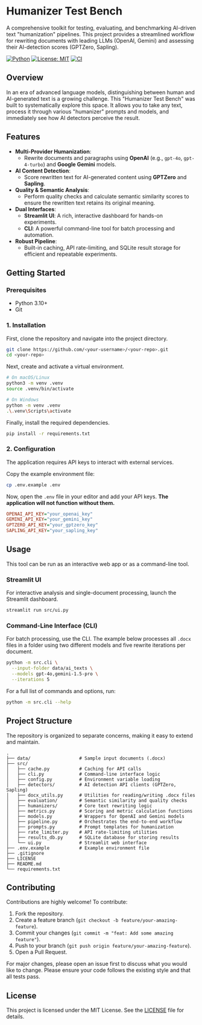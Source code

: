 # Humanizer Test Bench

A comprehensive toolkit for testing, evaluating, and benchmarking AI-driven text "humanization" pipelines. This project provides a streamlined workflow for rewriting documents with leading LLMs (OpenAI, Gemini) and assessing their AI-detection scores (GPTZero, Sapling).

[![Python](https://img.shields.io/badge/python-3.10%2B-blue)](https://www.python.org/downloads/)
[![License: MIT](https://img.shields.io/badge/License-MIT-green)](LICENSE)
[![CI](https://github.com/<your-username>/<your-repo>/actions/workflows/ci.yml/badge.svg)](https://github.com/<your-username>/<your-repo>/actions)

## Overview

In an era of advanced language models, distinguishing between human and AI-generated text is a growing challenge. This "Humanizer Test Bench" was built to systematically explore this space. It allows you to take any text, process it through various "humanizer" prompts and models, and immediately see how AI detectors perceive the result.

## Features

-   **Multi-Provider Humanization**:
    -   Rewrite documents and paragraphs using **OpenAI** (e.g., `gpt-4o`, `gpt-4-turbo`) and **Google Gemini** models.
-   **AI Content Detection**:
    -   Score rewritten text for AI-generated content using **GPTZero** and **Sapling**.
-   **Quality & Semantic Analysis**:
    -   Perform quality checks and calculate semantic similarity scores to ensure the rewritten text retains its original meaning.
-   **Dual Interfaces**:
    -   **Streamlit UI**: A rich, interactive dashboard for hands-on experiments.
    -   **CLI**: A powerful command-line tool for batch processing and automation.
-   **Robust Pipeline**:
    -   Built-in caching, API rate-limiting, and SQLite result storage for efficient and repeatable experiments.

## Getting Started

### Prerequisites

-   Python 3.10+
-   Git

### 1. Installation

First, clone the repository and navigate into the project directory.

```bash
git clone https://github.com/<your-username>/<your-repo>.git
cd <your-repo>
```

Next, create and activate a virtual environment.

```bash
# On macOS/Linux
python3 -m venv .venv
source .venv/bin/activate

# On Windows
python -m venv .venv
.\.venv\Scripts\activate
```

Finally, install the required dependencies.

```bash
pip install -r requirements.txt
```

### 2. Configuration

The application requires API keys to interact with external services.

Copy the example environment file:
```bash
cp .env.example .env
```

Now, open the `.env` file in your editor and add your API keys. **The application will not function without them.**

```ini
OPENAI_API_KEY="your_openai_key"
GEMINI_API_KEY="your_gemini_key"
GPTZERO_API_KEY="your_gptzero_key"
SAPLING_API_KEY="your_sapling_key"
```

## Usage

This tool can be run as an interactive web app or as a command-line tool.

### Streamlit UI

For interactive analysis and single-document processing, launch the Streamlit dashboard.

```bash
streamlit run src/ui.py
```

### Command-Line Interface (CLI)

For batch processing, use the CLI. The example below processes all `.docx` files in a folder using two different models and five rewrite iterations per document.

```bash
python -m src.cli \
  --input-folder data/ai_texts \
  --models gpt-4o,gemini-1.5-pro \
  --iterations 5
```

For a full list of commands and options, run:
```bash
python -m src.cli --help
```

## Project Structure

The repository is organized to separate concerns, making it easy to extend and maintain.

```
.
├── data/                  # Sample input documents (.docx)
├── src/
│   ├── cache.py           # Caching for API calls
│   ├── cli.py             # Command-line interface logic
│   ├── config.py          # Environment variable loading
│   ├── detectors/         # AI detection API clients (GPTZero, Sapling)
│   ├── docx_utils.py      # Utilities for reading/writing .docx files
│   ├── evaluation/        # Semantic similarity and quality checks
│   ├── humanizers/        # Core text rewriting logic
│   ├── metrics.py         # Scoring and metric calculation functions
│   ├── models.py          # Wrappers for OpenAI and Gemini models
│   ├── pipeline.py        # Orchestrates the end-to-end workflow
│   ├── prompts.py         # Prompt templates for humanization
│   ├── rate_limiter.py    # API rate-limiting utilities
│   ├── results_db.py      # SQLite database for storing results
│   └── ui.py              # Streamlit web interface
├── .env.example           # Example environment file
├── .gitignore
├── LICENSE
├── README.md
└── requirements.txt
```

## Contributing

Contributions are highly welcome! To contribute:

1.  Fork the repository.
2.  Create a feature branch (`git checkout -b feature/your-amazing-feature`).
3.  Commit your changes (`git commit -m "feat: Add some amazing feature"`).
4.  Push to your branch (`git push origin feature/your-amazing-feature`).
5.  Open a Pull Request.

For major changes, please open an issue first to discuss what you would like to change. Please ensure your code follows the existing style and that all tests pass.

## License

This project is licensed under the MIT License. See the [LICENSE](LICENSE) file for details.